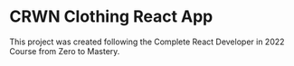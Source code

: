 # CRWN Clothing React App

This project was created following the Complete React Developer in 2022 Course from Zero to Mastery.
